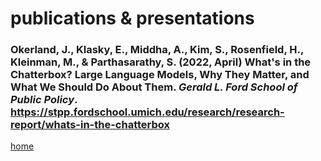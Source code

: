 # publications & presentations

### Okerland, J., **Klasky, E.**, Middha, A., Kim, S., Rosenfield, H., Kleinman, M., & Parthasarathy, S. (2022, April) What's in the Chatterbox? Large Language Models, Why They Matter, and What We Should Do About Them. _Gerald L. Ford School of Public Policy_. https://stpp.fordschool.umich.edu/research/research-report/whats-in-the-chatterbox

[home](README.md)
